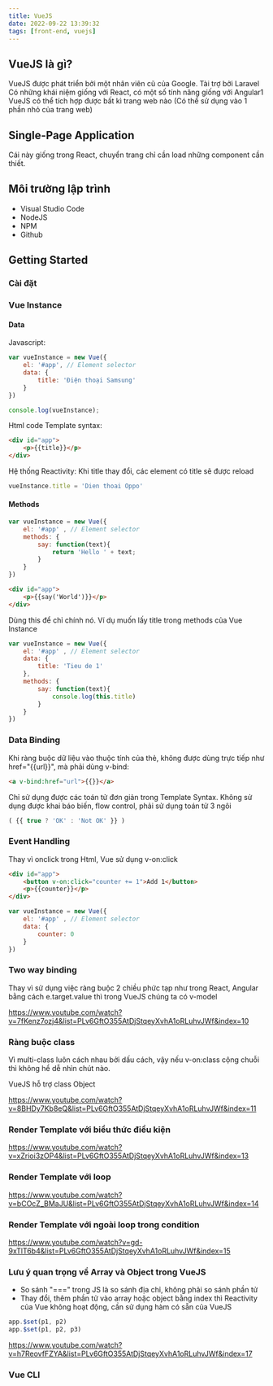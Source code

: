 ```yaml
---
title: VueJS
date: 2022-09-22 13:39:32
tags: [front-end, vuejs]
---
```


## VueJS là gì?

VueJS được phát triển bởi một nhân viên cũ của Google. Tài trợ bởi Laravel
Có những khái niệm giống với React, có một số tính năng giống với Angular1
VueJS có thể tích hợp được bất kì trang web nào (Có thể sử dụng vào 1 phần nhỏ của trang web)

## Single-Page Application

Cái này giống trong React, chuyển trang chỉ cần load những component cần thiết.

## Môi trường lập trình

- Visual Studio Code
- NodeJS
- NPM
- Github

## Getting Started

### Cài đặt
### Vue Instance
#### Data
Javascript:
```js
var vueInstance = new Vue({
    el: '#app', // Element selector
    data: {
        title: 'Điện thoại Samsung'
    }
})

console.log(vueInstance);
```
Html code Template syntax:
```html
<div id="app">
    <p>{{title}}</p>
</div>
```

Hệ thống Reactivity: Khi title thay đổi, các element có title sẽ được reload

```js
vueInstance.title = 'Dien thoai Oppo'
```

#### Methods
```js
var vueInstance = new Vue({
    el: '#app' , // Element selector
    methods: {
        say: function(text){
            return 'Hello ' + text;
        }
    }
})
```

```html
<div id="app">
    <p>{{say('World')}}</p>
</div>
```
Dùng this để chỉ chính nó. Ví dụ muốn lấy title trong methods của Vue Instance
```js
var vueInstance = new Vue({
    el: '#app' , // Element selector
    data: {
        title: 'Tieu de 1'
    },
    methods: {
        say: function(text){
            console.log(this.title)
        }
    }
})
```

### Data Binding

Khi ràng buộc dữ liệu vào thuộc tính của thẻ, không được dùng trực tiếp như href="{{url}}", mà phải dùng v-bind:
```html
<a v-bind:href="url">{{}}</a>
```

Chỉ sử dụng được các toán tử đơn giản trong Template Syntax.
Không sử dụng được khai báo biến, flow control, phải sử dụng toán tử 3 ngôi 
```js
( {{ true ? 'OK' : 'Not OK' }} )
```

### Event Handling

Thay vì onclick trong Html, Vue sử dụng v-on:click

```html
<div id="app">
    <button v-on:click="counter += 1">Add 1</button>
    <p>{{counter}}</p>
</div>
```
```js
var vueInstance = new Vue({
    el: '#app' , // Element selector
    data: {
        counter: 0
    }
})
```

### Two way binding

Thay vì sử dụng việc ràng buộc 2 chiều phức tạp như trong React, Angular bằng cách e.target.value thì trong VueJS chúng ta có v-model

https://www.youtube.com/watch?v=7fKenz7ozj4&list=PLv6GftO355AtDjStqeyXvhA1oRLuhvJWf&index=10

### Ràng buộc class

Vì multi-class luôn cách nhau bởi dấu cách, vậy nếu v-on:class cộng chuỗi thì không hề dễ nhìn chút nào.

VueJS hỗ trợ class Object

https://www.youtube.com/watch?v=8BHDy7Kb8eQ&list=PLv6GftO355AtDjStqeyXvhA1oRLuhvJWf&index=11

### Render Template với biểu thức điều kiện

https://www.youtube.com/watch?v=xZrioi3zOP4&list=PLv6GftO355AtDjStqeyXvhA1oRLuhvJWf&index=13

### Render Template với loop

https://www.youtube.com/watch?v=bCOcZ_BMaJU&list=PLv6GftO355AtDjStqeyXvhA1oRLuhvJWf&index=14

### Render Template với ngoài loop trong condition 

https://www.youtube.com/watch?v=gd-9xTlT6b4&list=PLv6GftO355AtDjStqeyXvhA1oRLuhvJWf&index=15

### Lưu ý quan trọng về Array và Object trong VueJS

- So sánh "===" trong JS là so sánh địa chỉ, không phải so sánh phần tử
- Thay đổi, thêm phần tử vào array hoặc object bằng index thì Reactivity của Vue không hoạt động, cần sử dụng hàm có sẵn của VueJS

```js
app.$set(p1, p2)
app.$set(p1, p2, p3)
```

https://www.youtube.com/watch?v=h7ReovfFZYA&list=PLv6GftO355AtDjStqeyXvhA1oRLuhvJWf&index=17


### Vue CLI

